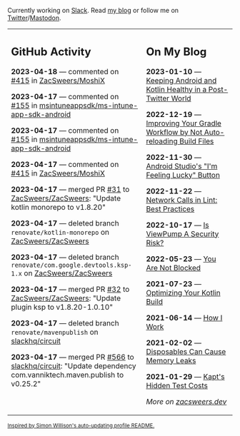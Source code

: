 Currently working on [Slack](https://slack.com/). Read [my blog](https://zacsweers.dev/) or follow me on [Twitter](https://twitter.com/ZacSweers)/[Mastodon](https://hachyderm.io/@ZacSweers).

<table><tr><td valign="top" width="60%">

## GitHub Activity
<!-- githubActivity starts -->
**2023-04-18** — commented on [#415](https://github.com/ZacSweers/MoshiX/issues/415#issuecomment-1513392992) in [ZacSweers/MoshiX](https://github.com/ZacSweers/MoshiX)

**2023-04-17** — commented on [#155](https://github.com/msintuneappsdk/ms-intune-app-sdk-android/issues/155#issuecomment-1512378320) in [msintuneappsdk/ms-intune-app-sdk-android](https://github.com/msintuneappsdk/ms-intune-app-sdk-android)

**2023-04-17** — commented on [#155](https://github.com/msintuneappsdk/ms-intune-app-sdk-android/issues/155#issuecomment-1512377819) in [msintuneappsdk/ms-intune-app-sdk-android](https://github.com/msintuneappsdk/ms-intune-app-sdk-android)

**2023-04-17** — commented on [#415](https://github.com/ZacSweers/MoshiX/issues/415#issuecomment-1511983197) in [ZacSweers/MoshiX](https://github.com/ZacSweers/MoshiX)

**2023-04-17** — merged PR [#31](https://github.com/ZacSweers/ZacSweers/pull/31) to [ZacSweers/ZacSweers](https://github.com/ZacSweers/ZacSweers): "Update kotlin monorepo to v1.8.20"

**2023-04-17** — deleted branch `renovate/kotlin-monorepo` on [ZacSweers/ZacSweers](https://github.com/ZacSweers/ZacSweers)

**2023-04-17** — deleted branch `renovate/com.google.devtools.ksp-1.x` on [ZacSweers/ZacSweers](https://github.com/ZacSweers/ZacSweers)

**2023-04-17** — merged PR [#32](https://github.com/ZacSweers/ZacSweers/pull/32) to [ZacSweers/ZacSweers](https://github.com/ZacSweers/ZacSweers): "Update plugin ksp to v1.8.20-1.0.10"

**2023-04-17** — deleted branch `renovate/mavenpublish` on [slackhq/circuit](https://github.com/slackhq/circuit)

**2023-04-17** — merged PR [#566](https://github.com/slackhq/circuit/pull/566) to [slackhq/circuit](https://github.com/slackhq/circuit): "Update dependency com.vanniktech.maven.publish to v0.25.2"
<!-- githubActivity ends -->
</td><td valign="top" width="40%">

## On My Blog
<!-- blog starts -->
**2023-01-10** — [Keeping Android and Kotlin Healthy in a Post-Twitter World](https://www.zacsweers.dev/keeping-android-healthy/)

**2022-12-19** — [Improving Your Gradle Workflow by Not Auto-reloading Build Files](https://www.zacsweers.dev/improving-your-workflow-by-not-auto-reloading-build-files/)

**2022-11-30** — [Android Studio's "I'm Feeling Lucky" Button](https://www.zacsweers.dev/android-studios-im-feeling-lucky-button/)

**2022-11-22** — [Network Calls in Lint: Best Practices](https://www.zacsweers.dev/network-calls-in-lint-best-practices/)

**2022-10-17** — [Is ViewPump A Security Risk?](https://www.zacsweers.dev/is-viewpump-a-security-risk/)

**2022-05-23** — [You Are Not Blocked](https://www.zacsweers.dev/you-are-not-blocked/)

**2021-07-23** — [Optimizing Your Kotlin Build](https://www.zacsweers.dev/optimizing-your-kotlin-build/)

**2021-06-14** — [How I Work](https://www.zacsweers.dev/how-i-work/)

**2021-02-02** — [Disposables Can Cause Memory Leaks](https://www.zacsweers.dev/disposables-can-cause-memory-leaks/)

**2021-01-29** — [Kapt's Hidden Test Costs](https://www.zacsweers.dev/kapts-hidden-test-costs/)
<!-- blog ends -->
_More on [zacsweers.dev](https://zacsweers.dev/)_
</td></tr></table>

<sub><a href="https://simonwillison.net/2020/Jul/10/self-updating-profile-readme/">Inspired by Simon Willison's auto-updating profile README.</a></sub>